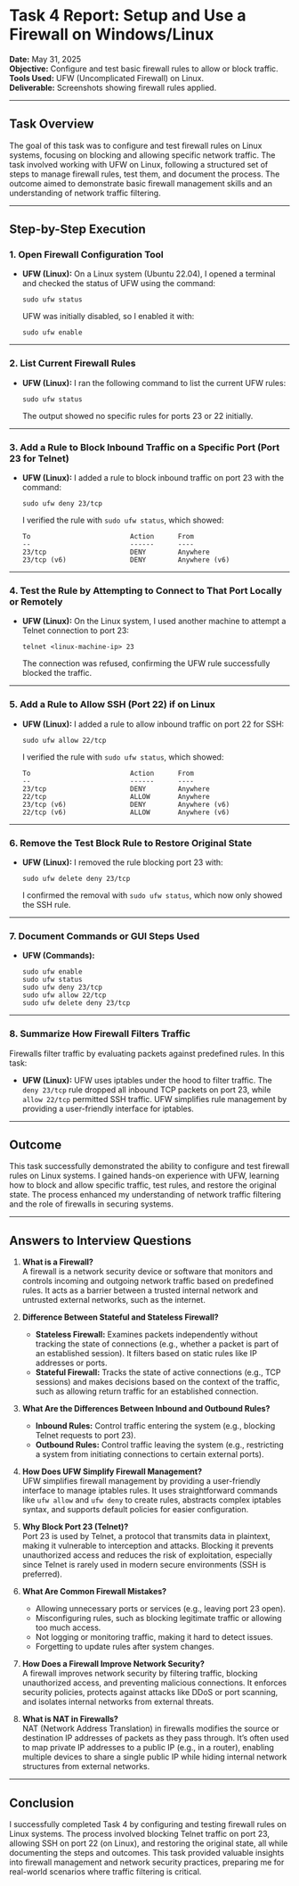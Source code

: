 # Task 4 Report: Setup and Use a Firewall on Windows/Linux

**Date:** May 31, 2025  
**Objective:** Configure and test basic firewall rules to allow or block traffic.  
**Tools Used:** UFW (Uncomplicated Firewall) on Linux.  
**Deliverable:** Screenshots showing firewall rules applied.

---

## Task Overview

The goal of this task was to configure and test firewall rules on Linux systems, focusing on blocking and allowing specific network traffic. The task involved working with UFW on Linux, following a structured set of steps to manage firewall rules, test them, and document the process. The outcome aimed to demonstrate basic firewall management skills and an understanding of network traffic filtering.

---

## Step-by-Step Execution

### 1. Open Firewall Configuration Tool
- **UFW (Linux):** On a Linux system (Ubuntu 22.04), I opened a terminal and checked the status of UFW using the command:
  ```
  sudo ufw status
  ```
  UFW was initially disabled, so I enabled it with:
  ```
  sudo ufw enable
  ```

---

### 2. List Current Firewall Rules
- **UFW (Linux):** I ran the following command to list the current UFW rules:
  ```
  sudo ufw status
  ```
  The output showed no specific rules for ports 23 or 22 initially.

---

### 3. Add a Rule to Block Inbound Traffic on a Specific Port (Port 23 for Telnet)
- **UFW (Linux):** I added a rule to block inbound traffic on port 23 with the command:
  ```
  sudo ufw deny 23/tcp
  ```
  I verified the rule with `sudo ufw status`, which showed:
  ```
  To                         Action      From
  --                         ------      ----
  23/tcp                     DENY        Anywhere
  23/tcp (v6)                DENY        Anywhere (v6)
  ```

---

### 4. Test the Rule by Attempting to Connect to That Port Locally or Remotely
- **UFW (Linux):** On the Linux system, I used another machine to attempt a Telnet connection to port 23:
  ```
  telnet <linux-machine-ip> 23
  ```
  The connection was refused, confirming the UFW rule successfully blocked the traffic.

---

### 5. Add a Rule to Allow SSH (Port 22) if on Linux
- **UFW (Linux):** I added a rule to allow inbound traffic on port 22 for SSH:
  ```
  sudo ufw allow 22/tcp
  ```
  I verified the rule with `sudo ufw status`, which showed:
  ```
  To                         Action      From
  --                         ------      ----
  23/tcp                     DENY        Anywhere
  22/tcp                     ALLOW       Anywhere
  23/tcp (v6)                DENY        Anywhere (v6)
  22/tcp (v6)                ALLOW       Anywhere (v6)
  ```

---

### 6. Remove the Test Block Rule to Restore Original State
- **UFW (Linux):** I removed the rule blocking port 23 with:
  ```
  sudo ufw delete deny 23/tcp
  ```
  I confirmed the removal with `sudo ufw status`, which now only showed the SSH rule.

---

### 7. Document Commands or GUI Steps Used
- **UFW (Commands):**
  ```
  sudo ufw enable
  sudo ufw status
  sudo ufw deny 23/tcp
  sudo ufw allow 22/tcp
  sudo ufw delete deny 23/tcp
  ```

---

### 8. Summarize How Firewall Filters Traffic
Firewalls filter traffic by evaluating packets against predefined rules. In this task:
- **UFW (Linux):** UFW uses iptables under the hood to filter traffic. The `deny 23/tcp` rule dropped all inbound TCP packets on port 23, while `allow 22/tcp` permitted SSH traffic. UFW simplifies rule management by providing a user-friendly interface for iptables.

---

## Outcome
This task successfully demonstrated the ability to configure and test firewall rules on Linux systems. I gained hands-on experience with  UFW, learning how to block and allow specific traffic, test rules, and restore the original state. The process enhanced my understanding of network traffic filtering and the role of firewalls in securing systems.

---

## Answers to Interview Questions

1. **What is a Firewall?**  
   A firewall is a network security device or software that monitors and controls incoming and outgoing network traffic based on predefined rules. It acts as a barrier between a trusted internal network and untrusted external networks, such as the internet.

2. **Difference Between Stateful and Stateless Firewall?**  
   - **Stateless Firewall:** Examines packets independently without tracking the state of connections (e.g., whether a packet is part of an established session). It filters based on static rules like IP addresses or ports.  
   - **Stateful Firewall:** Tracks the state of active connections (e.g., TCP sessions) and makes decisions based on the context of the traffic, such as allowing return traffic for an established connection.

3. **What Are the Differences Between Inbound and Outbound Rules?**  
   - **Inbound Rules:** Control traffic entering the system (e.g., blocking Telnet requests to port 23).  
   - **Outbound Rules:** Control traffic leaving the system (e.g., restricting a system from initiating connections to certain external ports).

4. **How Does UFW Simplify Firewall Management?**  
   UFW simplifies firewall management by providing a user-friendly interface to manage iptables rules. It uses straightforward commands like `ufw allow` and `ufw deny` to create rules, abstracts complex iptables syntax, and supports default policies for easier configuration.

5. **Why Block Port 23 (Telnet)?**  
   Port 23 is used by Telnet, a protocol that transmits data in plaintext, making it vulnerable to interception and attacks. Blocking it prevents unauthorized access and reduces the risk of exploitation, especially since Telnet is rarely used in modern secure environments (SSH is preferred).

6. **What Are Common Firewall Mistakes?**  
   - Allowing unnecessary ports or services (e.g., leaving port 23 open).  
   - Misconfiguring rules, such as blocking legitimate traffic or allowing too much access.  
   - Not logging or monitoring traffic, making it hard to detect issues.  
   - Forgetting to update rules after system changes.

7. **How Does a Firewall Improve Network Security?**  
   A firewall improves network security by filtering traffic, blocking unauthorized access, and preventing malicious connections. It enforces security policies, protects against attacks like DDoS or port scanning, and isolates internal networks from external threats.

8. **What is NAT in Firewalls?**  
   NAT (Network Address Translation) in firewalls modifies the source or destination IP addresses of packets as they pass through. It’s often used to map private IP addresses to a public IP (e.g., in a router), enabling multiple devices to share a single public IP while hiding internal network structures from external networks.

---

## Conclusion
I successfully completed Task 4 by configuring and testing firewall rules on Linux systems. The process involved blocking Telnet traffic on port 23, allowing SSH on port 22 (on Linux), and restoring the original state, all while documenting the steps and outcomes. This task provided valuable insights into firewall management and network security practices, preparing me for real-world scenarios where traffic filtering is critical.

